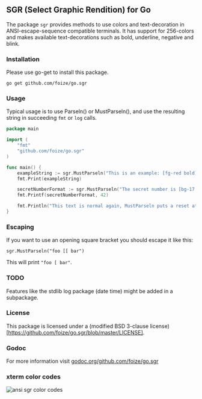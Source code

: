 ## SGR (Select Graphic Rendition) for Go
The package `sgr` provides methods to use colors and text-decoration in ANSI-escape-sequence compatible terminals. It has support for 256-colors and makes available text-decorations such as bold, underline, negative and blink.

### Installation
Please use go-get to install this package.

`go get github.com/foize/go.sgr`

### Usage
Typical usage is to use Parseln() or MustParseln(), and use the resulting string in succeeding `fmt` or `log` calls.

```go
package main

import (
	"fmt"
	"github.com/foize/go.sgr"
)

func main() {
	exampleString := sgr.MustParseln("This is an example: [fg-red bold] important text [reset] normal text again.")
	fmt.Print(exampleString)

	secretNumberFormat := sgr.MustParseln("The secret number is [bg-17 blink]%d")
	fmt.Printf(secretNumberFormat, 42)

	fmt.Println("This text is normal again, MustParseln puts a reset at the end of the line.")
}
```

### Escaping
If you want to use an opening square bracket you should escape it like this:

`sgr.MustParseln("foo [[ bar")`

This will print `"foo [ bar"`.

### TODO
Features like the stdlib log package (date time) might be added in a subpackage.

### License
This package is licensed under a (modified BSD 3-clause license)[https://github.com/foize/go.sgr/blob/master/LICENSE].

### Godoc
For more information visit [godoc.org/github.com/foize/go.sgr](http://godoc.org/github.com/foize/go.sgr)

### xterm color codes
![ansi sgr color codes](https://raw.github.com/foize/go.sgr/master/xterm_color_chart.png)